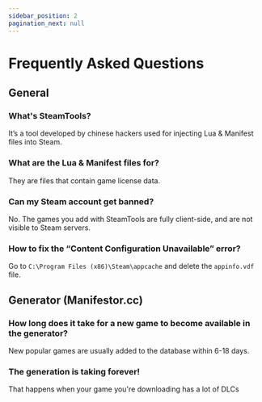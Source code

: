 ```yaml
---
sidebar_position: 2
pagination_next: null
---
```


# Frequently Asked Questions

## General
### What's SteamTools?
It’s a tool developed by chinese hackers used for injecting Lua & Manifest files into Steam.

### What are the Lua & Manifest files for?
They are files that contain game license data.

### Can my Steam account get banned?
No. The games you add with SteamTools are fully client-side, and are not visible to Steam servers.

### How to fix the “Content Configuration Unavailable” error?
Go to `C:\Program Files (x86)\Steam\appcache` and delete the `appinfo.vdf` file.

## Generator (Manifestor.cc)
### How long does it take for a new game to become available in the generator?
New popular games are usually added to the database within 6-18 days.

### The generation is taking forever!
That happens when your game you're downloading has a lot of DLCs